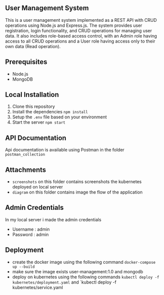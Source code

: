 ## User Management System

This is a user management system implemented as a REST API with CRUD operations using Node.js and Express.js. The system provides user registration, login functionality, and CRUD operations for managing user data. It also includes role-based access control, with an Admin role having access to all CRUD operations and a User role having access only to their own data (Read operation).

## Prerequisites

- Node.js
- MongoDB

## Local Installation

1.  Clone this repository
2.  Install the dependencies `npm install`
3.  Setup the `.env` file based on your environment
4.  Start the server `npm start`

## API Documentation

Api documentation is available using Postman in the folder `postman_collection`

## Attachments

-   `screenshots` on this folder contains screenshots the kubernetes deployed on local server
-   `diagram` on this folder contains image the flow of the application

## Admin Credentials

In my local server i made the admin credentials
-   Username : admin 
-   Password : admin

## Deployment

-   create the docker image using the following command `docker-compose up --build`
-   make sure the image exists user-management:1.0 and mongodb
-   deploy on kubernetes using the following commands `kubectl deploy -f kubernetes/deployment.yaml` and `kubectl deploy -f kubernetes/service.yaml
